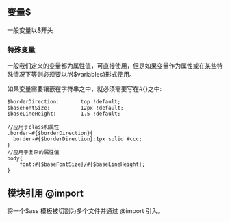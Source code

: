## 变量$
一般变量以$开头

### 特殊变量
一般我们定义的变量都为属性值，可直接使用，但是如果变量作为属性或在某些特殊情况下等则必须要以#{$variables}形式使用。

如果变量需要镶嵌在字符串之中，就必须需要写在#{}之中:


```
$borderDirection:       top !default; 
$baseFontSize:          12px !default;
$baseLineHeight:        1.5 !default;

//应用于class和属性
.border-#{$borderDirection}{
  border-#{$borderDirection}:1px solid #ccc;
}
//应用于复杂的属性值
body{
    font:#{$baseFontSize}/#{$baseLineHeight};
}

```



## 模块引用  @import
将一个Sass 模板被切割为多个文件并通过 @import 引入。